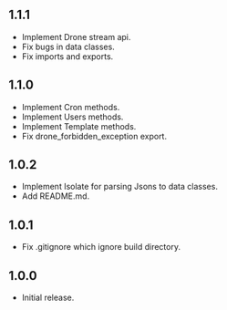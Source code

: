 ## 1.1.1

- Implement Drone stream api.
- Fix bugs in data classes.
- Fix imports and exports.

## 1.1.0

- Implement Cron methods.
- Implement Users methods.
- Implement Template methods.
- Fix drone_forbidden_exception export.

## 1.0.2

- Implement Isolate for parsing Jsons to data classes.
- Add README.md.

## 1.0.1

- Fix .gitignore which ignore build directory.

## 1.0.0

- Initial release.
